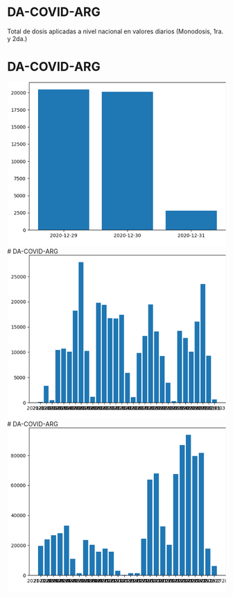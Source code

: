 # DA-COVID-ARG
Total de dosis aplicadas a nivel nacional en valores diarios (Monodosis, 1ra. y 2da.)
# DA-COVID-ARG
<img src="https://github.com/facumruiz/DA-COVID-ARG/blob/main/img/descarga.png" alt="My cool logo"/>
# DA-COVID-ARG
<img src="https://github.com/facumruiz/DA-COVID-ARG/blob/main/img/descarga%20(1).png" alt="My cool logo"/>
# DA-COVID-ARG
<img src="https://github.com/facumruiz/DA-COVID-ARG/blob/main/img/descarga%20(2).png" alt="My cool logo"/>
